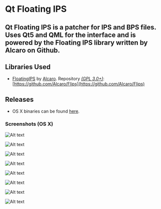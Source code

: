 # Qt Floating IPS
Qt Floating IPS is a patcher for IPS and BPS files. Uses Qt5 and QML for the interface and is powered by the Floating IPS library written by Alcaro on Github.
---
## Libraries Used
+ [FloatingIPS](https://github.com/Alcaro/Flips) by [Alcaro](https://github.com/Alcaro). Repository [*(GPL 3.0+)*](https://raw.githubusercontent.com/Alcaro/Flips/master/COPYING.gpl3): [https://github.com/Alcaro/Flips](https://github.com/Alcaro/Flips)

## Releases
+ OS X binaries can be found [here](https://github.com/covarianttensor/Flips/releases/tag/1.0).

### Screenshots (OS X)
![Alt text](/docs/sc1.png?raw=true "Running on OS X")

![Alt text](/docs/sc2.png?raw=true "Running on OS X")

![Alt text](/docs/sc3.png?raw=true "Running on OS X")

![Alt text](/docs/sc4.png?raw=true "Running on OS X")

![Alt text](/docs/sc5.png?raw=true "Running on OS X")

![Alt text](/docs/sc6.png?raw=true "Running on OS X")

![Alt text](/docs/sc7.png?raw=true "Running on OS X")

![Alt text](/docs/sc8.png?raw=true "Running on OS X")